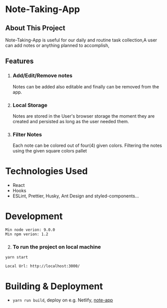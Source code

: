 # Note-Taking-App

## About This Project

Note-Taking-App is useful for our daily and routine task collection,A user can add notes or anything planned to accomplish,

## Features

1.  ### Add/Edit/Remove notes

    Notes can be added also editable and finally can be removed from the app.

2.  ### Local Storage

    Notes are stored in the User's browser storage the moment they are created and persisted as long as the user needed them.

3.  ### Filter Notes
    Each note can be colored out of four(4) given colors.
    Filtering the notes using the given square colors pallet

# Technologies Used

- React
- Hooks
- ESLint, Prettier, Husky, Ant Design and styled-components...

# Development

```
Min node verion: 9.0.0
Min npm verion: 1.2
```

2.  ### To run the project on local machine

```
yarn start

```

```
Local Url: http://localhost:3000/
```

# Building & Deployment

- `yarn run build`, deploy on e.g. Netlify, [note-app](https://notes-taking-app1.netlify.app/)
